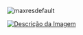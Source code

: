![maxresdefault](https://github.com/user-attachments/assets/a9b546be-e456-46cb-b1ce-15c8ba6c6edf)



<a href="https://www.exemplo.com">
    <img src="![downloadbjpg](https://github.com/user-attachments/assets/b519282f-771f-4311-9148-38d98d8669ad)" alt="Descrição da Imagem">
</a>
